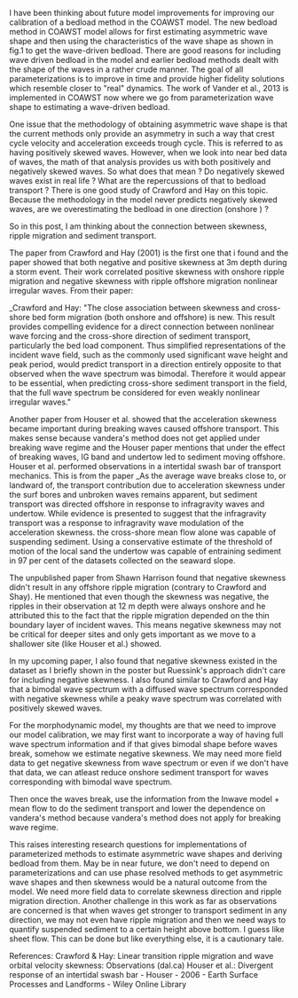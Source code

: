 
I have been thinking about future model improvements for improving our calibration
of a bedload method in the COAWST model. The new bedload method in COAWST model allows for first estimating asymmetric wave shape and then using the characteristics of the wave shape as shown in fig.1 to get the wave-driven bedload. There are good reasons for including wave driven bedload in the model and earlier bedload methods dealt with the shape of the waves in a rather crude manner. The goal of all parameterizations is to improve in time and provide higher fidelity solutions which resemble closer to "real" dynamics. The work of Vander et al., 2013 is implemented in COAWST now where we go from parameterization wave shape to estimating a wave-driven bedload.


One issue that the methodology of obtaining asymmetric wave shape is that the current methods only provide an asymmetry in such a way that crest cycle velocity and acceleration exceeds trough cycle. This is referred to as having positively skewed waves. However, when we look into near bed data of waves, the math of that analysis provides us with both positively and negatively skewed waves. So what does that mean ? Do negatively skewed waves exist in real life ? What are the repercussions of that to bedload transport ? There is one good study of Crawford and Hay on this topic. Because the methodology in the model never predicts negatively skewed waves, are we overestimating the bedload in one direction (onshore ) ? 

So in this post, I am thinking about the connection between skewness, ripple migration and sediment transport. 


The paper from Crawford and Hay (2001) is the first one that i found and the paper showed that  both negative and positive skewness at 3m depth during a storm event. Their work correlated positive skewness with onshore ripple migration and negative skewness with ripple offshore migration nonlinear irregular waves. From their paper: 

_Crawford and Hay: "The close association between skewness and cross-shore bed form migration (both onshore and offshore) is new. This
result provides compelling evidence for a direct connection between nonlinear wave forcing and the cross-shore direction
of sediment transport, particularly the bed load component. Thus simplified representations of the incident wave field, such 
as the commonly used significant wave height and peak period, would predict transport in a direction entirely opposite to that observed when the wave spectrum was bimodal. Therefore it would appear to be essential, when predicting cross-shore sediment transport in the field, that the full wave spectrum be considered for even weakly
nonlinear irregular waves."


Another paper from Houser et al. showed that the acceleration skewness became important during breaking waves caused offshore transport.  This makes sense because vandera's method does not get applied under breaking wave regime and the Houser paper mentions that under the effect of breaking waves, IG band and undertow led to sediment moving offshore. Houser et al. performed observations in a intertidal swash bar of transport mechanics. This is from the paper 
_As the average wave breaks close to, or landward of, the transport contribution
due to acceleration skewness under the surf bores and unbroken waves remains apparent, but sediment transport was
directed offshore in response to infragravity waves and undertow. While evidence is presented to suggest that the
infragravity transport was a response to infragravity wave modulation of the acceleration skewness. the
cross-shore mean flow alone was capable of suspending sediment. Using a conservative estimate of the threshold of
motion of the local sand the undertow was capable of entraining sediment in 97 per cent of the datasets
collected on the seaward slope.

The unpublished paper from Shawn Harrison found that negative skewness didn't result in any offshore
ripple migration (contrary to Crawford and Shay). He mentioned that even though the skewness was negative, the ripples in their observation at 12 m depth were always onshore and he attributed this to the fact that the ripple migration depended on the thin boundary layer of incident waves. This means negative skewness may not be critical for deeper sites and only gets important as we move to a shallower site (like Houser et al.) showed. 

In my upcoming paper, I also found that negative skewness existed in the dataset as I briefly shown in the poster but Ruessink's 
approach didn't care for including negative skewness. I also found similar to Crawford and Hay that a bimodal wave spectrum with a 
diffused wave spectrum corresponded with negative skewness while a peaky wave spectrum was correlated with positively skewed waves. 

For the morphodynamic model, my thoughts are that we need to improve our model calibration, we may first want to incorporate a
way of having full wave spectrum information and if that gives bimodal shape before waves break, somehow we estimate negative skewness. We may need more field data to get negative skewness from wave spectrum or even if we don't have that data, we can atleast reduce onshore sediment transport for waves corresponding with bimodal wave spectrum. 

Then once the waves break, use the information from  the Inwave model + mean flow to do the sediment transport and 
lower the dependence on vandera's method because vandera's method does not apply for breaking wave regime.

This raises interesting research questions for implementations of parameterized methods to estimate asymmetric wave shapes and deriving bedload from them. May be in near future, we don't need to depend on parameterizations and can use phase resolved methods to get asymmetric wave shapes and then skewness would be a natural outcome from the model. We need more field data to correlate skewness direction and ripple migration direction. Another challenge in this work as far as observations are concerned is that when waves get stronger to transport sediment in any direction, we may not even have ripple migration and then we need ways to quantify suspended sediment to a certain height above bottom. I guess like sheet flow. This can be done but like everything else, it is a cautionary tale.  


References:
Crawford & Hay: Linear transition ripple migration and wave orbital velocity skewness: Observations (dal.ca)
Houser et al.: Divergent response of an intertidal swash bar - Houser - 2006 - Earth Surface Processes and Landforms - Wiley Online Library
